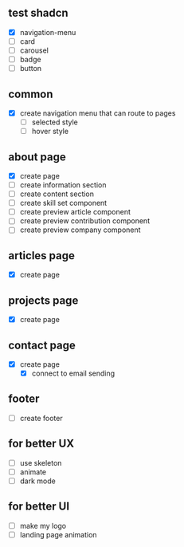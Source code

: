 ## test shadcn

- [x] navigation-menu
- [ ] card
- [ ] carousel
- [ ] badge
- [ ] button

## common

- [x] create navigation menu that can route to pages
  - [ ] selected style
  - [ ] hover style

## about page

- [x] create page
- [ ] create information section
- [ ] create content section
- [ ] create skill set component
- [ ] create preview article component
- [ ] create preview contribution component
- [ ] create preview company component

## articles page

- [x] create page

## projects page

- [x] create page

## contact page

- [x] create page
  - [x] connect to email sending

## footer

- [ ] create footer

## for better UX

- [ ] use skeleton
- [ ] animate
- [ ] dark mode

## for better UI

- [ ] make my logo
- [ ] landing page animation
